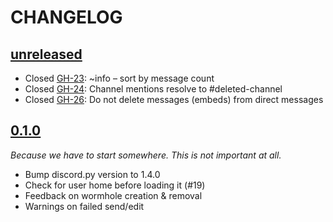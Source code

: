 # CHANGELOG

## [unreleased]

- Closed [GH-23](https://github.com/sinus-x/discord-wormhole/issues/23): ~info – sort by message count
- Closed [GH-24](https://github.com/sinus-x/discord-wormhole/issues/24): Channel mentions resolve to #deleted-channel
- Closed [GH-26](https://github.com/sinus-x/discord-wormhole/issues/26): Do not delete messages (embeds) from direct messages


## [0.1.0]

_Because we have to start somewhere. This is not important at all._

- Bump discord.py version to 1.4.0
- Check for user home before loading it (#19)
- Feedback on wormhole creation & removal
- Warnings on failed send/edit

[unreleased]: https://github.com/sinus-x/discord-wormhole/compare/v0.1.0...devel
[0.1.0]: https://github.com/sinus-x/discord-wormhole/releases/tag/v0.1.0
